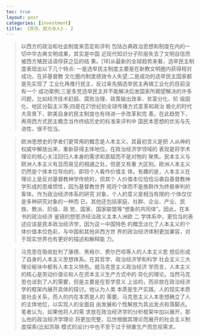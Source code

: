 ```yaml
---
toc: true
layout: post
categories: [investment]
title: 《货币、权力与人》- 2
---
```

> 以西方的政治和社会制度来否定和评判 包括古典政治思想和制度在内的一切中华古典文明成果，其实是中国 近现代知识分子阶层失去了文明自信而被西方殖民话语俘获之后的结
果。[18]从最新的全球趋势来看，选举民主制度表现出以下几个特点: 一是选举民主制度主要是在新教文明圈内获得相对成功，在非基督教 文化圈内制度绩效令人失望;二是成功的选举民主国家都是先实现了 工业化再推行民主，反过来先搞选举民主再搞工业化的目前没有一个 成功案例;三是多党选举民主并不能解决后发国家所期望解决的许多 问题，比如经济技术赶超、腐败治理、政策输出效率、贫富分化、阶 级固化、地区分裂主义等;四是在21世纪初全球传播方式变革和政治 极化的时代大背景下，欧美自身的民主制度也有待进一步改革和完 善。在此趋势下，再用西方式民主概念当作终结历史的标准来评判中 国民本思想的优劣与先进性，很不恰当。

> 欧洲思想史的学者们更常用的概念是人本主义，其最初含义是把 人从神的权威中解放出来，重新获得主体地位。在政治经济学领域的 表现是将学术理论的核心关注回归人本身的需求和禀赋而不是对物的 聚焦。民本主义与欧洲人本主义有显而易见的相通之处，但是又有重 大区别。欧洲人本主义仍然是个体本位导向的，即将个人看作价值主 体。有趣的是，人本主义在理论上是反对基督教神学传统的，但其个 人价值本位恰恰沿袭自基督教神学形成的思维惯性，因为基督教世界 观将个体而不是族群作为终极审判的客体。作为政治经济体系的研究 对象，个人的意义是相当有限的:个体仅仅是多种研究对象的一种而 已，其他还包括家庭、社群、企业、产业、民族、教派、阶级、政 党、国家、国家联盟等“想象的共同体”。因此，在本书的政治经济
 鉴镜的想思济经治政义主本人洲欧 二
学体系中，更恰当的表述应该是民本政治经济学，因为这一中国特色 的概念淡化了人本主义的个体价值本位色彩，与中国和其他非西方世 界的政治经济体制更加兼容，对于现实世界也有更好的描述和解释能 力。

> 马克思在吸收批判了康德、黑格尔、费尔巴哈等人的人本主义思 想后形成了自身的人本主义思想体系。在其哲学、政治经济学和科学 社会主义三大理论板块中都有人本主义特色。就马克思主义政治经济 学而言，人本主义的核心是劳动价值论和人在资本主义生产方式中的 异化的理论。当然马克思也谈到了人的需要，但是主要是在哲学意义 上谈的，而非放在政治经济学的框架内展开具体的探讨。他认为人类 本质是生产实践，人的现实本质是社会关系，而人的内在本质是人的 需要。马克思主义人本思想确立了人的主体地位，以实现人的全面自 由发展和个性解放为其出发点和落脚点。笔者认为，如果他将人的需 求放在政治经济学的分析框架中加以展开，那么他的政治经济学理论 将更加完整，后世根据其理论而展开的社会主义制度探索(比如苏联 模式的设计)中也不至于过于侧重生产而忽视需求。
